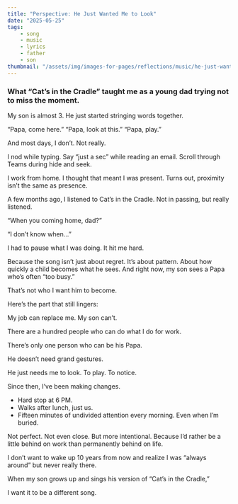 ```yaml
---
title: "Perspective: He Just Wanted Me to Look"
date: "2025-05-25"
tags:
    - song
    - music
    - lyrics
    - father
    - son
thumbnail: "/assets/img/images-for-pages/reflections/music/he-just-wanted-me-to-look.png"
---
```


### What “Cat’s in the Cradle” taught me as a young dad trying not to miss the moment.

My son is almost 3. He just started stringing words together.

“Papa, come here.”
“Papa, look at this.”
“Papa, play.”

And most days, I don’t. Not really.

I nod while typing. Say “just a sec” while reading an email. Scroll through Teams during hide and seek.

I work from home. I thought that meant I was present. Turns out, proximity isn’t the same as presence.

A few months ago, I listened to Cat’s in the Cradle. Not in passing, but really listened.

“When you coming home, dad?”

“I don’t know when…”

I had to pause what I was doing. It hit me hard.

Because the song isn’t just about regret. It’s about pattern. About how quickly a child becomes what he sees. And right now, my son sees a Papa who’s often “too busy.”

That’s not who I want him to become.

Here’s the part that still lingers:

My job can replace me. My son can’t.

There are a hundred people who can do what I do for work.

There’s only one person who can be his Papa.

He doesn’t need grand gestures.

He just needs me to look. To play. To notice.

Since then, I’ve been making changes.
- Hard stop at 6 PM.
- Walks after lunch, just us.
- Fifteen minutes of undivided attention every morning. Even when I’m buried.

Not perfect. Not even close. But more intentional. Because I’d rather be a little behind on work than permanently behind on life.

I don’t want to wake up 10 years from now and realize I was “always around” but never really there.

When my son grows up and sings his version of “Cat’s in the Cradle,”

I want it to be a different song.